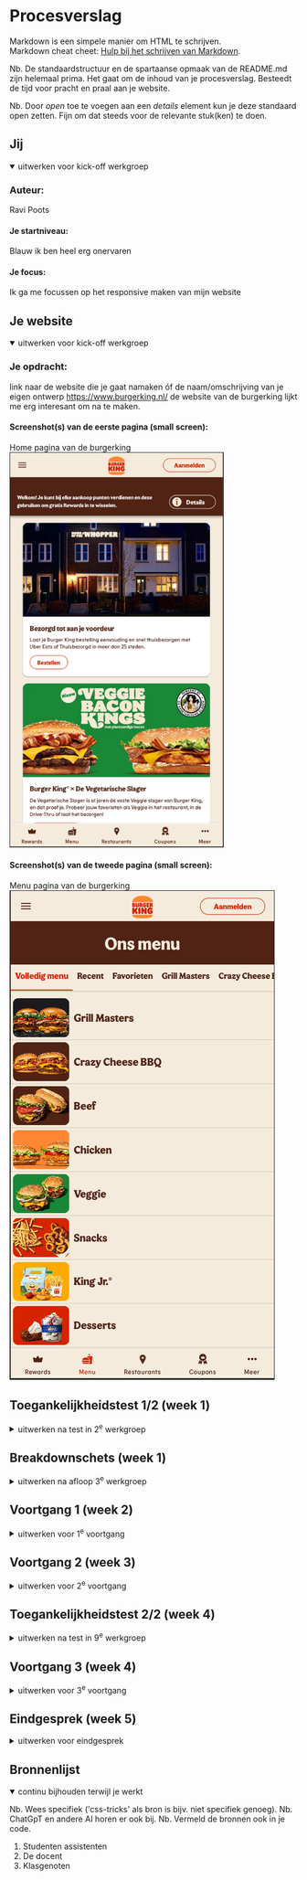 # Procesverslag
Markdown is een simpele manier om HTML te schrijven.  
Markdown cheat cheet: [Hulp bij het schrijven van Markdown](https://github.com/adam-p/markdown-here/wiki/Markdown-Cheatsheet).

Nb. De standaardstructuur en de spartaanse opmaak van de README.md zijn helemaal prima. Het gaat om de inhoud van je procesverslag. Besteedt de tijd voor pracht en praal aan je website.

Nb. Door *open* toe te voegen aan een *details* element kun je deze standaard open zetten. Fijn om dat steeds voor de relevante stuk(ken) te doen.





## Jij

<details open>
  <summary>uitwerken voor kick-off werkgroep</summary>

  ### Auteur:
  Ravi Poots

  #### Je startniveau:
  Blauw ik ben heel erg onervaren

  #### Je focus:
Ik ga me focussen op het responsive maken van mijn website
 
</details>





## Je website

<details open>
  <summary>uitwerken voor kick-off werkgroep</summary>

  ### Je opdracht:
  link naar de website die je gaat namaken óf de naam/omschrijving van je eigen ontwerp
  https://www.burgerking.nl/ de website van de burgerking lijkt me erg interesant om na te maken.



  #### Screenshot(s) van de eerste pagina (small screen): 
  Home pagina van de burgerking
  <img src="readme-images/home-pagina.png" width="375px" alt="De home pagina van de burgerking website">


  #### Screenshot(s) van de tweede pagina (small screen):
 Menu pagina van de burgerking
  <img src="readme-images/Menu-pagina.png" alt="pagina waar je het menu overzicht kan bekijken"> 
 
</details>



## Toegankelijkheidstest 1/2 (week 1)


<details>
  <summary>uitwerken na test in 2<sup>e</sup> werkgroep</summary>

  ### Bevindingen
  Lijst met je bevindingen die in de test naar voren kwamen:

  - Ik heb nog niet alle links goed beschreven
  - De site is nog niet responsive
  - Tussen sommige elementen zitten er nog niet genoeg ruimte
  - Ik heb niet overal de juiste header elementen gebruikt
  - Ik heb sommige heading levels overgeslagen
  - Ik heb nog geen goeie alt tekst gebruikt
  - Ik gebruik geen grafieken en kaarten om foto's te beschrijven
  - Darkmode wordt niet gesupport

  <img src="readme-images/WCAG-1.png" width="375px" alt="WCAG checklist">
    <img src="readme-images/WCAG-2.png" width="375px" alt="WCAG checklist">
     <img src="readme-images/WCAG-3.png" width="375px" alt="WCAG checklist">
      <img src="readme-images/WCAG-4.png" width="375px" alt="WCAG checklist">
       <img src="readme-images/WCAG-5.png" width="375px" alt="WCAG checklist">


</details>



## Breakdownschets (week 1)

<details>
  <summary>uitwerken na afloop 3<sup>e</sup> werkgroep</summary>

  ### de hele pagina: 
  <img src="readme-images/dummy-plaatje.jpg" width="375px" alt="breakdown van de hele pagina">

  ### dynamisch deel (bijv menu): 
  <img src="readme-images/dummy-plaatje.jpg" width="375px" alt="breakdown van een dynamisch deel">

  ### wellicht nog een dynamisch deel (bijv filter): 
  <img src="readme-images/dummy-plaatje.jpg" width="375px" alt="breakdown van nog een dynamisch deel">

</details>





## Voortgang 1 (week 2)

<details>
  <summary>uitwerken voor 1<sup>e</sup> voortgang</summary>

  ### Stand van zaken
  hier dit ging goed & dit was lastig (neem ook screenshots op van delen van je website en code)

  het vormgeven van het telefoon formaat komt op start ik moet weer erg wennen aan het coderen. Ik ben nu bezig met het leren van grid en flexbox doormiddel van code pen. ik heb ook al gebruik gemaakt van mijn eerste media queries. Ik snap nu beter hoe het werkt en ga hier verder mee aan de slag. Ik ben begonnen aan het plaatsen van de content in mijn html voor mijn eerte pagina. Ik probeer mijn NAV te maken door middel van flexbox en hij staat nu wel mooi op webformaat maar niet op telefoon formaat dus daar moet ik nog iets aan gaan doen

 <img src="readme-images/Html-1" width="375px" alt="eerste pagina">
 <img src="readme-images/Html-2" width="375px" alt="eerste pagina">

  ### Agenda voor meeting
  samen met je groepje opstellen

  | student 1      | student 2          | student 3    | student 4        |
  | ---            | ---                | ---          | ---              |
  | dit bespreken  | en dit             | en ik dit    | en dan ik dat    |
  | en dat ook nog | dit als er tijd is | nog een punt | dit wil ik zeker |
  | ...            | ...                | ...          | ...              |


  ### Verslag van meeting
  hier na afloop snel de uitkomsten van de meeting vastleggen

  - punt 1 Ik ben nog niet heel ver
  - punt 2 De nav zit wel goed in elkaar
  - punt 3 Wat ik tot nu toe heb gedaan ziet er goed uit

</details>





## Voortgang 2 (week 3)

<details>
  <summary>uitwerken voor 2<sup>e</sup> voortgang</summary>

  ### Stand van zaken
  hier dit ging goed & dit was lastig (neem ook screenshots op van delen van je website en code)
  eerst en tweede pagina is zijn kwa html helemaal af en voor de css ben ik bezig met het responsive maken en alles goed na maken. Mijn eerste pagina is al deels responisve omdat ik mijn eerste grid heb gemaakt. Ik snap nu ook beter hoe ik met media queries kan werken en hoe ik die kan toepassen op de rest van de pagina. Ik heb ook mijn 2de NAV gemaakt in de FOOTER dit is een NAV bar die op telefoon vormaat navigeert als de media querie onder de 1000px. Ik heb ook mijn hele nav bar veranderd die boven aan stond, eerst had ik hem gemaakt buiten mijn header en flexbox gebruikt. Nu heb ik grid gebruikt en hem in mijn header gezet, zodat hij goed responsive is. Ook heb ik een werkend hamburger menu gemaakt met hulp van de studenten assistent. 

  <img src="readme-images/NAV.png" width="375px" alt="oude NAV">
  <img src="readme-images/NAV2.png" width="375px" alt="oude NAV">

  De eerste twee foto's waren foto's van hoe mijn NAV eerst in me kaar zat en de twee foto's hier onder zijn foto's van hoe mijn nieuwe NAV er uit ziet.
  <img src="readme-images/NAV-goed.png" width="375px" alt="nieuwe NAV">
  <img src="readme-images/NAV-Nieuw.png" width="375px" alt="nieuwe NAV">

img


  ### Agenda voor meeting
  samen met je groepje opstellen

  | student 1      | student 2          | student 3    | student 4        |
  | ---            | ---                | ---          | ---              |
  | dit bespreken  | en dit             | en ik dit    | en dan ik dat    |
  | en dat ook nog | dit als er tijd is | nog een punt | dit wil ik zeker |
  | ...            | ...                | ...          | ...              |


  ### Verslag van meeting
  hier na afloop snel de uitkomsten van de meeting vastleggen

  - punt 1 De html ziet er goed uit
  - punt 2 Het responsive maken van de paginas gaat ook steeds beter
  - punt 3 NAV in de footer is gefixt met hulp van studenten assistenten.
  - punt 4 Nieuwe NAV gemaakt met hamburger menu.
  - punt 5 Steeds beter in het gebruiken van grid
- ...

</details>





## Toegankelijkheidstest 2/2 (week 4)

<details>
  <summary>uitwerken na test in 9<sup>e</sup> werkgroep</summary>

   <img src="readme-images/WCAG-1.png" width="375px" alt="WCAG checklist">
    <img src="readme-images/WCAG-2.png" width="375px" alt="WCAG checklist">
     <img src="readme-images/WCAG-3.png" width="375px" alt="WCAG checklist">
      <img src="readme-images/WCAG-4.png" width="375px" alt="WCAG checklist">
       <img src="readme-images/WCAG-5.png" width="375px" alt="WCAG checklist">

  ### Bevindingen
  Lijst met je bevindingen die in de test naar voren kwamen (geef ook aan wat er verbeterd is):

  Dingen die ik heb veranderd na de laatste check

  - Ik heb links duidelijker beschreven
  - Ik heb meer margin gegeven tussen sommige objecten zodat het beter en overzichtelijker is.
  - Ik heb bij elke section een H2 gebruikt
  - Ik heb de headings die ik heb overgeslagen toegevoegd
  - Ik heb geen grafieken en charts gebruikt om moeilijke foto's toe te lichten
  - Ik heb de alt tekst bij foto's verbeterd en veranderd
  - Dark mode is niet supported

</details>





## Voortgang 3 (week 4)

<details>
  <summary>uitwerken voor 3<sup>e</sup> voortgang</summary>

  ### Stand van zaken
  Mijn eerste pagina is nu bijna helemaal af er zijn verschillende grid structuren en hij loopt al best wel responsive. Ook heb ik een mockup van een telefoon waar de burgerking app in word gepromoot gemaakt. Deze staat in een section waar een gradient in staat waardoor het lijkt alsof hij uitsteekt. Verder ben ik nu bezig met het maken van mijn footer die op de pagina komt als de media querie groter dan 1200px wordt. Als dat klaar is is mijn website zo goed als af. Mijn tweede pagina is ook helemaal af en bijna helemaal responsive, ik gebruik nu de kennis die ik heb opgedaan over grid op deze pagina en dat werkt top. Ik heb ook een slider voor woorden gemaakt, zodat de gebruiker kan scrollen door de woorden.

  <img src="readme-images/mockup.png" width="375px" alt="Mockup html">
  <img src="readme-images/Mockup-css-1.png" width="375px" alt="Mockup css">
  <img src="readme-images/Mockup-css-2.png" width="375px" alt="Mockup css">

  Dit is de code die ik heb gebruikt om mijn mockup section te maken en om hem responsive te maken want er gebeurt best wel wat als die groter of kleiner wordt.

   <img src="readme-images/Slider.png" width="375px" alt="Slider html">
    <img src="readme-images/Slider-css.png" width="375px" alt="Slider CSS">

  Dit is de slider die ik heb gemaakt in de tweede pagina.  

  ### Agenda voor meeting
  samen met je groepje opstellen

  | student 1      | student 2          | student 3    | student 4        |
  | ---            | ---                | ---          | ---              |
  | dit bespreken  | en dit             | en ik dit    | en dan ik dat    |
  | en dat ook nog | dit als er tijd is | nog een punt | dit wil ik zeker |
  | ...            | ...                | ...          | ...              |


  ### Verslag van meeting
  hier na afloop snel de uitkomsten van de meeting vastleggen

  - punt 1 HTML beetje opgeschoont
  - punt 2 De mockup ziet er goed uit
  - punt 3 De slider is gelukt
  - punt 4 Grid gaat steeds beter

</details>





## Eindgesprek (week 5)

<details>
  <summary>uitwerken voor eindgesprek</summary>

  Ik heb mijn Micro animatie gemaakt en de laatste responsive fouten gefixt. Ik heb alle alt tekst verbeterd, ik heb Header structuur verbeterd en de Alt tekst ook de juiste class gegeven dat hij wel zichtbaar is voor de screenreader maar niet voor het oog.

  ### Je uitkomst - karakteristiek screenshots:
  <img src="readme-images/dummy-plaatje.jpg" width="375px" alt="uitomst opdracht 1">


  ### Dit ging goed/Heb ik geleerd: 
  Korte omschrijving met plaatjes

  Ik heb geleerd hoe ik tewerk kan gaan met CSS, hoe ik echt kan vormgeven met code. Maar ook hoe media queries werken, hoe ik dingen responsive maak. Ik heb geleerd hoe flexbox in elkaar zit maar ook hoe ik met grid kan werken. Ik heb in dit vak pas echt geleerd hoe coderen een beetje werkt. Ik vond het wel lastig maar ook een leuke uitdaging.

  <img src="readme-images/Mockup-css-1.png" width="375px" alt="Mockup css">
  <img src="readme-images/Mockup-css-2.png" width="375px" alt="Mockup css">
  Na dat ik deze mockup responsive gemaakt had snapte ik responsivenes het best


  ### Dit was lastig/Is niet gelukt:
  Korte omschrijving met plaatjes

  Ik vind het lastig om alles semantisch te doen, bijvoorbeeld de juiste alt teksten te gebruiken of de juiste header structuur te gebruiken. Ook als ik foutjes had waar k niet gelijk aan zag wat de oorzaak was vond ik het erg lastig om ze te verbeteren en dat koste erg veel tijd maar uiteindelijk is het wel gelukt.

  <img src="readme-images/Html-h.png" width="375px" alt="Bummer">
  Dit is mijn header structuur nadat ik hem verbeterd heb, hier voor waren het alleen maar h2 elementen.
</details>





## Bronnenlijst

<details open>
  <summary>continu bijhouden terwijl je werkt</summary>

  Nb. Wees specifiek ('css-tricks' als bron is bijv. niet specifiek genoeg). 
  Nb. ChatGpT en andere AI horen er ook bij.
  Nb. Vermeld de bronnen ook in je code.

  1. Studenten assistenten
  2. De docent
  4. Klasgenoten

</details>
</details>